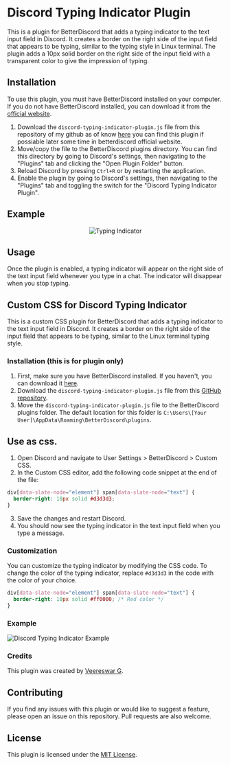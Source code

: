 # Discord Typing Indicator Plugin

This is a plugin for BetterDiscord that adds a typing indicator to the text input field in Discord. It creates a border on the right side of the input field that appears to be typing, similar to the typing style in Linux terminal. The plugin adds a 10px solid border on the right side of the input field with a transparent color to give the impression of typing.

## Installation

To use this plugin, you must have BetterDiscord installed on your computer. If you do not have BetterDiscord installed, you can download it from the [official website](https://betterdiscord.app/).

1. Download the `discord-typing-indicator-plugin.js` file from this repository of my github as of know [here](https://github.com/VeereswarG/BetterDiscord-Enhancements/blob/main/DiscordTypingIndicator/discord-typing-indicator-plugin.js) you can find this plugin if possiable later some time in betterdiscord official website.
2. Move/copy the file to the BetterDiscord plugins directory. You can find this directory by going to Discord's settings, then navigating to the "Plugins" tab and clicking the "Open Plugin Folder" button.
3. Reload Discord by pressing `Ctrl+R` or by restarting the application.
4. Enable the plugin by going to Discord's settings, then navigating to the "Plugins" tab and toggling the switch for the "Discord Typing Indicator Plugin".

## Example

<p align="center">
  <img src="https://github.com/VeereswarG/BetterDiscord-Enhancements/blob/main/img/typing-indicator.gif?raw=true" alt="Typing Indicator">
</p>


## Usage

Once the plugin is enabled, a typing indicator will appear on the right side of the text input field whenever you type in a chat. The indicator will disappear when you stop typing.


## Custom CSS for Discord Typing Indicator

This is a custom CSS plugin for BetterDiscord that adds a typing indicator to the text input field in Discord. It creates a border on the right side of the input field that appears to be typing, similar to the Linux terminal typing style.

### Installation (this is for plugin only)

1. First, make sure you have BetterDiscord installed. If you haven't, you can download it [here](https://betterdiscord.net/home/).
2. Download the `discord-typing-indicator-plugin.js` file from this [GitHub repository](https://github.com/VeereswarG/BetterDiscord-Enhancements/blob/main/DiscordTypingIndicator/discord-typing-indicator-plugin.js).
3. Move the `discord-typing-indicator-plugin.js` file to the BetterDiscord plugins folder. The default location for this folder is `C:\Users\[Your User]\AppData\Roaming\BetterDiscord\plugins`.

## Use as css.

1. Open Discord and navigate to User Settings > BetterDiscord > Custom CSS.
2. In the Custom CSS editor, add the following code snippet at the end of the file:

```css
div[data-slate-node="element"] span[data-slate-node="text"] {
  border-right: 10px solid #d3d3d3;
}
```

3. Save the changes and restart Discord.
4. You should now see the typing indicator in the text input field when you type a message.

### Customization

You can customize the typing indicator by modifying the CSS code. To change the color of the typing indicator, replace `#d3d3d3` in the code with the color of your choice. 

```css
div[data-slate-node="element"] span[data-slate-node="text"] {
  border-right: 10px solid #ff0000; /* Red color */
}
```

### Example

![Discord Typing Indicator Example](https://i.imgur.com/v4hXIiI.png)

### Credits

This plugin was created by [Veereswar G](https://github.com/VeereswarG).

## Contributing

If you find any issues with this plugin or would like to suggest a feature, please open an issue on this repository. Pull requests are also welcome.

## License

This plugin is licensed under the [MIT License](LICENSE).
